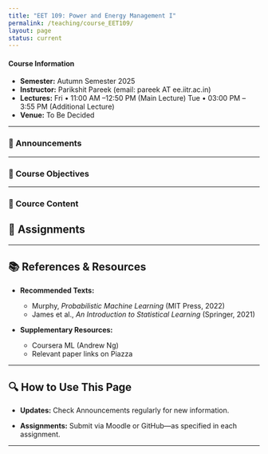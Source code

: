 ```yaml
---
title: "EET 109: Power and Energy Management I"
permalink: /teaching/course_EET109/
layout: page
status: current
---
```


#### Course Information

- **Semester:** Autumn Semester 2025  
- **Instructor:** Parikshit Pareek (email: pareek AT ee.iitr.ac.in)  
- **Lectures:**  Fri • 11:00 AM –12:50 PM  (Main Lecture)
                 Tue • 03:00 PM –3:55 PM  (Additional Lecture)
- **Venue:** To Be Decided
<!-- - **Piazza:** (link to class Piazza)   -->
<!-- - **TAs:** Rajdeep R. Dwivedi (rajdeep_rd AT ece.iitr.ac.in) -->

---

### 📌 Announcements

<!-- - **2025‑06‑01**: Course Announcements will be posted here regularly. Email notifications will **only** be sent if information is urgent. -->
<!-- - **2025‑07‑01**: Course Announcements will be posted here regularly. Email notifications will **only** be sent if information is urgent. -->
<!-- - **2025‑06‑20**: First assignment released! Due July 1. Check the Assignments section below. -->
<!-- - **2025‑06‑18**: Lecture slides for Week 1 now available. -->


---

### 🎯 Course Objectives

<!-- 1. Develop a solid understanding of supervised and unsupervised learning techniques.  
2. Apply ML models to real-world data.  
3. Explore advanced topics in deep learning and reinforcement learning. -->

---

### 📅 Cource Content



## 📝 Assignments

<!-- - **Assignment 1**: Released Feb 4, due Feb 14 — linear regression, CNN basics.  
- **Assignment 2**: Naïve Bayes & SVMs — released Feb 18, due Mar 17.  
- **Assignment 3**: Gradient-based methods — released Mar 31, due Apr 10.  
- **Assignment 4**: Deep Learning assignment — released Apr 13, due May 9.  
- Detailed instructions and submission links are available via Piazza. -->

---

## 📚 References & Resources

- **Recommended Texts:**  
  - Murphy, *Probabilistic Machine Learning* (MIT Press, 2022)  
  - James et al., *An Introduction to Statistical Learning* (Springer, 2021)

- **Supplementary Resources:**  
  - Coursera ML (Andrew Ng)  
  - Relevant paper links on Piazza

---

## 🔍 How to Use This Page

- **Updates:** Check Announcements regularly for new information.  
<!-- - **Lectures:** Slides and recordings are updated within ~24 hours post-class.   -->
- **Assignments:** Submit via Moodle or GitHub—as specified in each assignment.

---

<!-- **Goal:** This page provides a structured, easy-to-navigate resource hub similar to Prof. Singla’s COL774 course page :contentReference[oaicite:1]{index=1}. Feel free to let me know if you'd like tabs, filters, or download links added! -->
<!-- ::contentReference[oaicite:2]{index=2} -->


